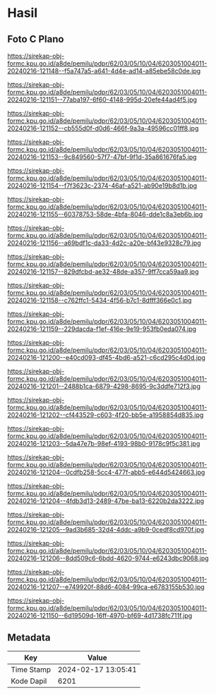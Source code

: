 # Hasil

## Foto C Plano

https://sirekap-obj-formc.kpu.go.id/a8de/pemilu/pdpr/62/03/05/10/04/6203051004011-20240216-121148--f5a747a5-a641-4d4e-ad14-a85ebe58c0de.jpg

https://sirekap-obj-formc.kpu.go.id/a8de/pemilu/pdpr/62/03/05/10/04/6203051004011-20240216-121151--77aba197-6f60-4148-995d-20efe44ad4f5.jpg

https://sirekap-obj-formc.kpu.go.id/a8de/pemilu/pdpr/62/03/05/10/04/6203051004011-20240216-121152--cb555d0f-d0d6-466f-9a3a-49596cc01ff8.jpg

https://sirekap-obj-formc.kpu.go.id/a8de/pemilu/pdpr/62/03/05/10/04/6203051004011-20240216-121153--9c849560-57f7-47bf-9f1d-35a861676fa5.jpg

https://sirekap-obj-formc.kpu.go.id/a8de/pemilu/pdpr/62/03/05/10/04/6203051004011-20240216-121154--f7f3623c-2374-46af-a521-ab90e19b8d1b.jpg

https://sirekap-obj-formc.kpu.go.id/a8de/pemilu/pdpr/62/03/05/10/04/6203051004011-20240216-121155--60378753-58de-4bfa-8046-dde1c8a3eb6b.jpg

https://sirekap-obj-formc.kpu.go.id/a8de/pemilu/pdpr/62/03/05/10/04/6203051004011-20240216-121156--a69bdf1c-da33-4d2c-a20e-bf43e9328c79.jpg

https://sirekap-obj-formc.kpu.go.id/a8de/pemilu/pdpr/62/03/05/10/04/6203051004011-20240216-121157--829dfcbd-ae32-48de-a357-9ff7cca59aa9.jpg

https://sirekap-obj-formc.kpu.go.id/a8de/pemilu/pdpr/62/03/05/10/04/6203051004011-20240216-121158--c762ffc1-5434-4f56-b7c1-8dfff366e0c1.jpg

https://sirekap-obj-formc.kpu.go.id/a8de/pemilu/pdpr/62/03/05/10/04/6203051004011-20240216-121159--229dacda-f1ef-416e-9e19-953fb0eda074.jpg

https://sirekap-obj-formc.kpu.go.id/a8de/pemilu/pdpr/62/03/05/10/04/6203051004011-20240216-121200--e40cd093-df45-4bd6-a521-c6cd295c4d0d.jpg

https://sirekap-obj-formc.kpu.go.id/a8de/pemilu/pdpr/62/03/05/10/04/6203051004011-20240216-121201--2488b1ca-6879-4298-8695-9c3ddfe712f3.jpg

https://sirekap-obj-formc.kpu.go.id/a8de/pemilu/pdpr/62/03/05/10/04/6203051004011-20240216-121202--cf443529-c603-4f20-bb5e-a1958854d835.jpg

https://sirekap-obj-formc.kpu.go.id/a8de/pemilu/pdpr/62/03/05/10/04/6203051004011-20240216-121203--5da47e7b-98ef-4193-98b0-9178c9f5c381.jpg

https://sirekap-obj-formc.kpu.go.id/a8de/pemilu/pdpr/62/03/05/10/04/6203051004011-20240216-121204--0cdfb258-5cc4-477f-abb5-e644d5424663.jpg

https://sirekap-obj-formc.kpu.go.id/a8de/pemilu/pdpr/62/03/05/10/04/6203051004011-20240216-121204--4fdb3d13-2489-47be-ba13-6220b2da3222.jpg

https://sirekap-obj-formc.kpu.go.id/a8de/pemilu/pdpr/62/03/05/10/04/6203051004011-20240216-121205--9ad3b685-32d4-4ddc-a9b9-0cedf8cd970f.jpg

https://sirekap-obj-formc.kpu.go.id/a8de/pemilu/pdpr/62/03/05/10/04/6203051004011-20240216-121206--8dd509c6-6bdd-4620-9744-e6243dbc9068.jpg

https://sirekap-obj-formc.kpu.go.id/a8de/pemilu/pdpr/62/03/05/10/04/6203051004011-20240216-121207--e749920f-88d6-4084-99ca-e6783155b530.jpg

https://sirekap-obj-formc.kpu.go.id/a8de/pemilu/pdpr/62/03/05/10/04/6203051004011-20240216-121150--6d19509d-16ff-4970-bf69-4d1738fc711f.jpg


## Metadata

| Key        | Value               |
| ---------- | ------------------- |
| Time Stamp | 2024-02-17 13:05:41 |
| Kode Dapil | 6201                |



